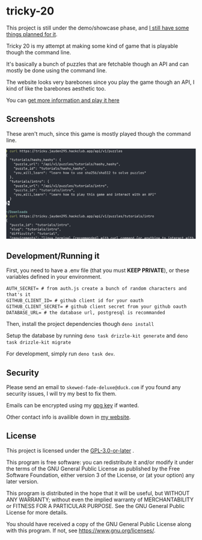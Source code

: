 # tricky-20

This project is still under the demo/showcase phase, and
[I still have some things planned for it](TODO.md).

Tricky 20 is my attempt at making some kind of game that is playable though the
command line.

It's basically a bunch of puzzles that are fetchable though an API and can mostly
be done using the command line.

The website looks very barebones since you play the game though an API, I kind
of like the barebones aesthetic too.

You can [get more information and play it here](https://tricky.jayden295.hackclub.app)

## Screenshots

These aren't much, since this game is mostly played though the command line.

![Screenshot of someone listing out every puzzle using the API through the curl command](screenshots/api_curling.png)

## Development/Running it

First, you need to have a .env file (that you must **KEEP PRIVATE**), or these
variables defined in your environment.

```env
AUTH_SECRET= # from auth.js create a bunch of random characters and that's it
GITHUB_CLIENT_ID= # github client id for your oauth
GITHUB_CLIENT_SECRET= # github client secret from your github oauth
DATABASE_URL= # the database url, postgresql is recommanded
```

Then, install the project dependencies though `deno install`

Setup the database by running `deno task drizzle-kit generate` and
`deno task drizzle-kit migrate`

For development, simply run `deno task dev`.

## Security

Please send an email to `skewed-fade-deluxe@duck.com` if you found any security
issues, I will try my best to fix them.

Emails can be encrypted using my
[gpg key](https://keys.openpgp.org/search?q=skewed-fade-deluxe%40duck.com) if
wanted.

Other contact info is availible down in
[my website](https://jayden295.codeberg.page/).

## License

This project is licensed under the [GPL-3.0-or-later](LICENSE.md) .

This program is free software: you can redistribute it and/or modify it under
the terms of the GNU General Public License as published by the Free Software
Foundation, either version 3 of the License, or (at your option) any later
version.

This program is distributed in the hope that it will be useful, but WITHOUT ANY
WARRANTY; without even the implied warranty of MERCHANTABILITY or FITNESS FOR A
PARTICULAR PURPOSE. See the GNU General Public License for more details.

You should have received a copy of the GNU General Public License along with
this program. If not, see <https://www.gnu.org/licenses/>.
